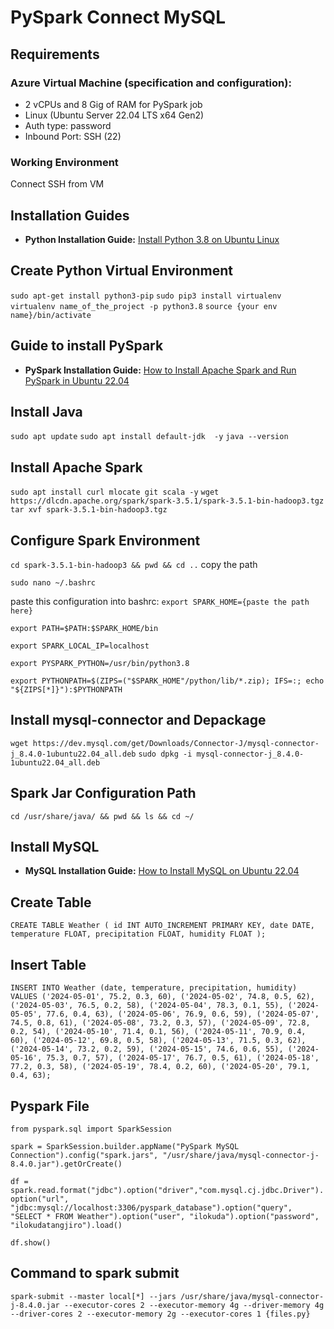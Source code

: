 # PySpark Connect MySQL

## Requirements

### Azure Virtual Machine (specification and configuration):
- 2 vCPUs and 8 Gig of RAM for PySpark job
- Linux (Ubuntu Server 22.04 LTS x64 Gen2) 
- Auth type: password
- Inbound Port: SSH (22)

### Working Environment
Connect SSH from VM

## Installation Guides

- **Python Installation Guide:** [Install Python 3.8 on Ubuntu Linux](https://www.linuxcapable.com/install-python-3-8-on-ubuntu-linux/)

## Create Python Virtual Environment
`sudo apt-get install python3-pip`
`sudo pip3 install virtualenv`
`virtualenv name_of_the_project -p python3.8`
`source {your env name}/bin/activate`

## Guide to install PySpark
- **PySpark Installation Guide:** [How to Install Apache Spark and Run PySpark in Ubuntu 22.04](https://dev.to/kinyungu_denis/to-install-apache-spark-and-run-pyspark-in-ubuntu-2204-4i79)

## Install Java
`sudo apt update`
`sudo apt install default-jdk  -y`
`java --version`

## Install Apache Spark
`sudo apt install curl mlocate git scala -y`
`wget https://dlcdn.apache.org/spark/spark-3.5.1/spark-3.5.1-bin-hadoop3.tgz`
`tar xvf spark-3.5.1-bin-hadoop3.tgz`

## Configure Spark Environment
`cd spark-3.5.1-bin-hadoop3 && pwd && cd ..`
copy the path

`sudo nano ~/.bashrc`

paste this configuration into bashrc:
`export SPARK_HOME={paste the path here}`

`export PATH=$PATH:$SPARK_HOME/bin`

`export SPARK_LOCAL_IP=localhost`

`export PYSPARK_PYTHON=/usr/bin/python3.8`

`export PYTHONPATH=$(ZIPS=("$SPARK_HOME"/python/lib/*.zip); IFS=:; echo "${ZIPS[*]}"):$PYTHONPATH`


## Install mysql-connector and Depackage
`wget https://dev.mysql.com/get/Downloads/Connector-J/mysql-connector-j_8.4.0-1ubuntu22.04_all.deb`
`sudo dpkg -i mysql-connector-j_8.4.0-1ubuntu22.04_all.deb`

## Spark Jar Configuration Path
`cd /usr/share/java/ && pwd && ls && cd ~/`

## Install MySQL
- **MySQL Installation Guide:** [How to Install MySQL on Ubuntu 22.04](https://phoenixnap.com/kb/install-mysql-ubuntu-22-04)

## Create Table
`CREATE TABLE Weather (
    id INT AUTO_INCREMENT PRIMARY KEY,
    date DATE,
    temperature FLOAT,
    precipitation FLOAT,
    humidity FLOAT
);`

## Insert Table
`INSERT INTO Weather (date, temperature, precipitation, humidity) VALUES
('2024-05-01', 75.2, 0.3, 60),
('2024-05-02', 74.8, 0.5, 62),
('2024-05-03', 76.5, 0.2, 58),
('2024-05-04', 78.3, 0.1, 55),
('2024-05-05', 77.6, 0.4, 63),
('2024-05-06', 76.9, 0.6, 59),
('2024-05-07', 74.5, 0.8, 61),
('2024-05-08', 73.2, 0.3, 57),
('2024-05-09', 72.8, 0.2, 54),
('2024-05-10', 71.4, 0.1, 56),
('2024-05-11', 70.9, 0.4, 60),
('2024-05-12', 69.8, 0.5, 58),
('2024-05-13', 71.5, 0.3, 62),
('2024-05-14', 73.2, 0.2, 59),
('2024-05-15', 74.6, 0.6, 55),
('2024-05-16', 75.3, 0.7, 57),
('2024-05-17', 76.7, 0.5, 61),
('2024-05-18', 77.2, 0.3, 58),
('2024-05-19', 78.4, 0.2, 60),
('2024-05-20', 79.1, 0.4, 63);
`


## Pyspark File
`from pyspark.sql import SparkSession`

`spark = SparkSession.builder.appName("PySpark MySQL Connection").config("spark.jars", "/usr/share/java/mysql-connector-j-8.4.0.jar").getOrCreate()`

`df = spark.read.format("jdbc").option("driver","com.mysql.cj.jdbc.Driver").option("url", "jdbc:mysql://localhost:3306/pyspark_database").option("query", "SELECT * FROM Weather").option("user", "ilokuda").option("password", "ilokudatangjiro").load()`

`df.show()`

## Command to spark submit
`spark-submit --master local[*] --jars /usr/share/java/mysql-connector-j-8.4.0.jar --executor-cores 2 --executor-memory 4g --driver-memory 4g --driver-cores 2 --executor-memory 2g --executor-cores 1 {files.py}`


